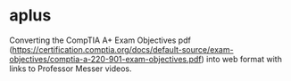 # aplus

Converting the CompTIA A+ Exam Objectives pdf (https://certification.comptia.org/docs/default-source/exam-objectives/comptia-a-220-901-exam-objectives.pdf)
into web format with links to Professor Messer videos.
